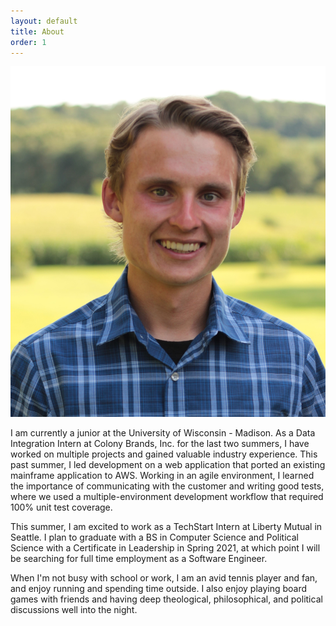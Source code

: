 ```yaml
---
layout: default
title: About
order: 1
---
```


<div id="wrapper">
    <img src="./images/me.jpg" class="profile-img">
</div>

I am currently a junior at the University of Wisconsin - Madison. As a Data Integration Intern 
at Colony Brands, Inc. for the last two summers, I have worked on multiple projects and gained
valuable industry experience. This past summer, I led development on a web application that 
ported an existing mainframe application to AWS. Working in an agile environment, I learned 
the importance of communicating with the customer and writing good tests, where we used a 
multiple-environment development workflow that required 100% unit test coverage.

This summer, I am excited to work as a TechStart Intern at Liberty Mutual in Seattle. I plan to graduate with 
a BS in Computer Science and Political Science with a Certificate in Leadership in Spring 
2021, at which point I will be searching for full time employment as a Software Engineer.

When I'm not busy with school or work, I am an avid tennis player and fan, and enjoy running and spending 
time outside. I also enjoy playing board games with friends and having deep theological, philosophical, 
and political discussions well into the night. 
